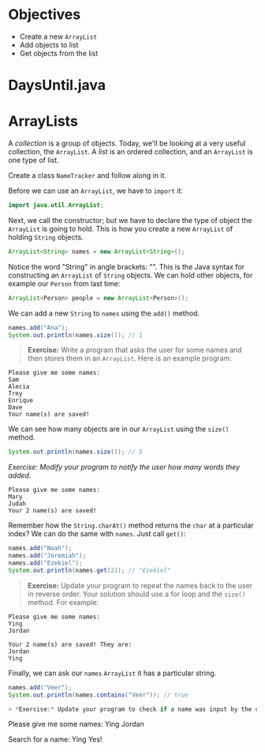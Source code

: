 # Objectives
- Create a new `ArrayList`
- Add objects to list
- Get objects from the list

# DaysUntil.java

# ArrayLists

A *collection* is a group of objects. Today, we'll be looking at a very useful collection, the `ArrayList`. A *list* is an ordered collection, and an `ArrayList` is one type of list.

Create a class `NameTracker` and follow along in it.

Before we can use an `ArrayList`, we have to `import` it:

```java
import java.util.ArrayList;
```

Next, we call the constructor; but we have to declare the type of object the `ArrayList` is going to hold. This is how you create a new `ArrayList` of holding `String` objects. 

```java
ArrayList<String> names = new ArrayList<String>();
```

Notice the word "String" in angle brackets: "<String>". This is the Java syntax for constructing an `ArrayList` of `String` objects. We can hold other objects, for example our `Person` from last time:

```java
ArrayList<Person> people = new ArrayList<Person>();
```

We can add a new `String` to `names` using the `add()` method.

```java
names.add("Ana");
System.out.println(names.size()); // 1
```

> **Exercise:** Write a program that asks the user for some names and then stores them in an `ArrayList`. Here is an example program:

```
Please give me some names:
Sam
Alecia
Trey
Enrique
Dave
Your name(s) are saved!
```

We can see how many objects are in our `ArrayList` using the `size()` method.

```java
System.out.println(names.size()); // 5
```

*Exercise: Modify your program to notify the user how many words they added.*

```
Please give me some names:
Mary
Judah
Your 2 name(s) are saved!
```

Remember how the `String.charAt()` method returns the `char` at a particular index? We can do the same with `names`. Just call `get()`:

```java
names.add("Noah");
names.add("Jeremiah");
names.add("Ezekiel");
System.out.println(names.get(2)); // "Ezekiel"
```

> **Exercise:** Update your program to repeat the names back to the user in reverse order. Your solution should use a for loop and the `size()` method. For example:

```
Please give me some names:
Ying
Jordan

Your 2 name(s) are saved! They are:
Jordan
Ying
```

Finally, we can ask our `names` `ArrayList` it has a particular string.

```java
names.add("Veer");
System.out.println(names.contains("Veer")); // true

> *Exercise:* Update your program to check if a name was input by the user. For example:

```
Please give me some names:
Ying
Jordan

Search for a name:
Ying
Yes!
```
